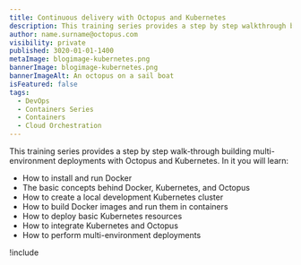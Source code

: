 ```yaml
---
title: Continuous delivery with Octopus and Kubernetes
description: This training series provides a step by step walkthrough building multi-environment deployments with Octopus and Kubernetes
author: name.surname@octopus.com
visibility: private
published: 3020-01-01-1400
metaImage: blogimage-kubernetes.png
bannerImage: blogimage-kubernetes.png
bannerImageAlt: An octopus on a sail boat
isFeatured: false
tags: 
  - DevOps
  - Containers Series
  - Containers
  - Cloud Orchestration
---
```


This training series provides a step by step walk-through building multi-environment deployments with Octopus and Kubernetes. In it you will learn:

* How to install and run Docker
* The basic concepts behind Docker, Kubernetes, and Octopus
* How to create a local development Kubernetes cluster
* How to build Docker images and run them in containers
* How to deploy basic Kubernetes resources
* How to integrate Kubernetes and Octopus
* How to perform multi-environment deployments

!include <k8s-training-toc>